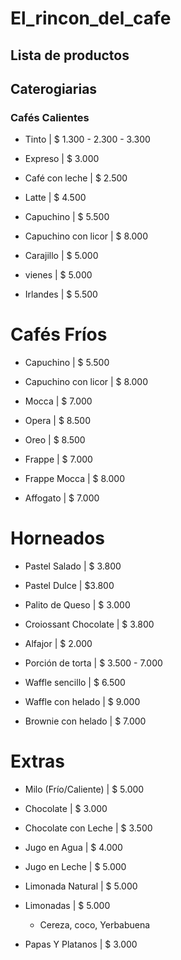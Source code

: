 # El_rincon_del_cafe

## Lista de productos 

## Caterogiarias 

### Cafés Calientes

- Tinto | $ 1.300 - 2.300 - 3.300

-  Expreso | $ 3.000 

- Café con leche | $ 2.500 

- Latte | $ 4.500

- Capuchino | $ 5.500

- Capuchino con licor | $ 8.000

- Carajillo | $ 5.000 

- vienes | $ 5.000

- Irlandes | $ 5.500

# Cafés Fríos 

- Capuchino | $ 5.500

- Capuchino con licor | $ 8.000

- Mocca | $ 7.000

- Opera | $ 8.500

- Oreo | $ 8.500 

- Frappe | $ 7.000

- Frappe Mocca | $ 8.000

- Affogato | $ 7.000

# Horneados 

- Pastel Salado | $ 3.800

- Pastel Dulce | $3.800

- Palito de Queso | $ 3.000

- Croiossant Chocolate | $ 3.800

- Alfajor | $ 2.000

- Porción de torta | $ 3.500 - 7.000

- Waffle sencillo | $ 6.500

- Waffle con helado | $ 9.000

- Brownie con helado | $ 7.000

# Extras

- Milo (Frío/Caliente) | $ 5.000

- Chocolate | $ 3.000

- Chocolate con Leche | $ 3.500

- Jugo en Agua | $ 4.000

- Jugo en Leche | $ 5.000

- Limonada Natural | $ 5.000

- Limonadas | $ 5.000

  - Cereza, coco, Yerbabuena

- Papas Y Platanos  | $ 3.000


